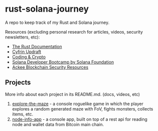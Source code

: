 # rust-solana-journey

A repo to keep track of my Rust and Solana journey.

Resources (excluding personal research for articles, videos, security newsletters, etc):

- [The Rust Documentation](https://doc.rust-lang.org/stable/)
- [Cyfrin Updraft](https://updraft.cyfrin.io)
- [Coding & Crypto](https://www.youtube.com/@CodingCrypto/playlists)
- [Solana Developer Bootcamp by Solana Foundation](https://solana.com/developers)
- [Ackee Blockchain Security Resources](https://ackee.xyz/)

## Projects

More info about each project in its README.md. (docs, videos, etc)

1. [explore-the-maze](./rust_basic_projects/explore-the-maze/) - a console roguelike game in which the player explores a random generated maze with FoV, fights monsters, collects items, etc.
2. [node-info-app](./rust_basic_projects/node-info-app/) - a console app, built on top of a rest api for reading node and wallet data from Bitcoin main chain.
